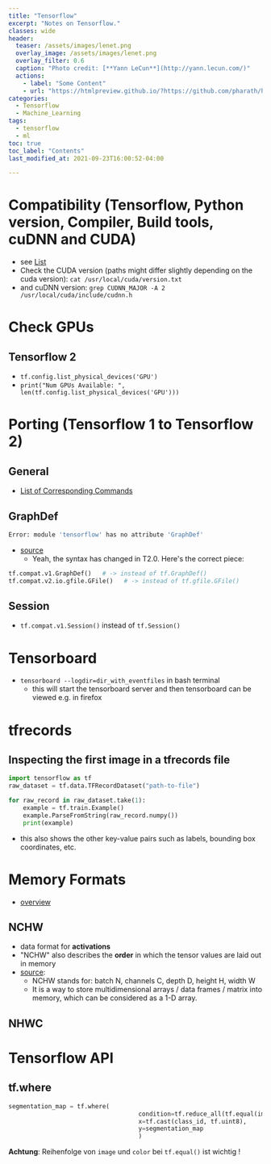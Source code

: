 ```yaml
---
title: "Tensorflow"
excerpt: "Notes on Tensorflow."
classes: wide
header:
  teaser: /assets/images/lenet.png
  overlay_image: /assets/images/lenet.png
  overlay_filter: 0.6
  caption: "Photo credit: [**Yann LeCun**](http://yann.lecun.com/)"
  actions:
    - label: "Some Content"
    - url: "https://htmlpreview.github.io/?https://github.com/pharath/home/blob/master/_posts_html/2021-09-23-Databases.html"
categories:
  - Tensorflow 
  - Machine_Learning
tags:
  - tensorflow
  - ml
toc: true
toc_label: "Contents"
last_modified_at: 2021-09-23T16:00:52-04:00

---
```


# Compatibility (Tensorflow, Python version, Compiler, Build tools, cuDNN and CUDA)

- see [List](https://www.tensorflow.org/install/source#gpu)
- Check the CUDA version (paths might differ slightly depending on the cuda version): `cat /usr/local/cuda/version.txt`
- and cuDNN version: `grep CUDNN_MAJOR -A 2 /usr/local/cuda/include/cudnn.h`

# Check GPUs

## Tensorflow 2

- `tf.config.list_physical_devices('GPU')`
- `print("Num GPUs Available: ", len(tf.config.list_physical_devices('GPU')))`

# Porting (Tensorflow 1 to Tensorflow 2)

## General

- [List of Corresponding Commands](https://docs.google.com/spreadsheets/d/1FLFJLzg7WNP6JHODX5q8BDgptKafq_slHpnHVbJIteQ/edit#gid=0)

## GraphDef

```bash
Error: module 'tensorflow' has no attribute 'GraphDef'
```

- [source](https://stackoverflow.com/a/58222195)
    - Yeah, the syntax has changed in T2.0. Here's the correct piece:

```python
tf.compat.v1.GraphDef()   # -> instead of tf.GraphDef()
tf.compat.v2.io.gfile.GFile()   # -> instead of tf.gfile.GFile()
```

## Session

- `tf.compat.v1.Session()` instead of `tf.Session()`

# Tensorboard

- `tensorboard --logdir=dir_with_eventfiles` in bash terminal 
    - this will start the tensorboard server and then tensorboard can be viewed e.g. in firefox

# tfrecords

## Inspecting the first image in a tfrecords file

```python
import tensorflow as tf
raw_dataset = tf.data.TFRecordDataset("path-to-file")

for raw_record in raw_dataset.take(1):
    example = tf.train.Example()
    example.ParseFromString(raw_record.numpy())
    print(example)
```

- this also shows the other key-value pairs such as labels, bounding box coordinates, etc.

# Memory Formats

- [overview](https://oneapi-src.github.io/oneDNN/dev_guide_understanding_memory_formats.html)

## NCHW

- data format for **activations** 
- "NCHW" also describes the **order** in which the tensor values are laid out in memory
- [source](https://stackoverflow.com/a/67087270):
    - NCHW stands for: batch N, channels C, depth D, height H, width W
    - It is a way to store multidimensional arrays / data frames / matrix into memory, which can be considered as a 1-D array. 

## NHWC

# Tensorflow API

## tf.where

```python
segmentation_map = tf.where(
                                    condition=tf.reduce_all(tf.equal(image, color), axis=-1),
                                    x=tf.cast(class_id, tf.uint8),
                                    y=segmentation_map
                                    )
```

**Achtung**: Reihenfolge von `image` und `color` bei `tf.equal()` ist wichtig !
